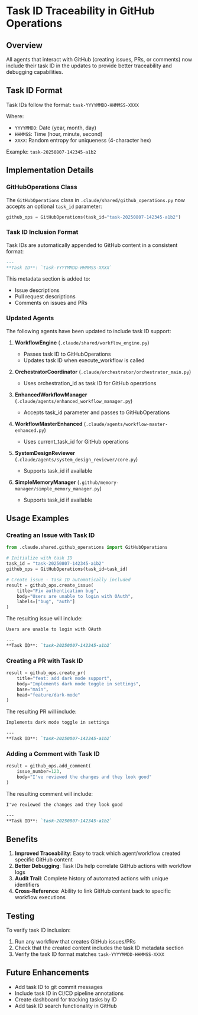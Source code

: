 # Task ID Traceability in GitHub Operations

## Overview

All agents that interact with GitHub (creating issues, PRs, or comments) now include their task ID in the updates to provide better traceability and debugging capabilities.

## Task ID Format

Task IDs follow the format: `task-YYYYMMDD-HHMMSS-XXXX`

Where:
- `YYYYMMDD`: Date (year, month, day)
- `HHMMSS`: Time (hour, minute, second)
- `XXXX`: Random entropy for uniqueness (4-character hex)

Example: `task-20250807-142345-a1b2`

## Implementation Details

### GitHubOperations Class

The `GitHubOperations` class in `.claude/shared/github_operations.py` now accepts an optional `task_id` parameter:

```python
github_ops = GitHubOperations(task_id="task-20250807-142345-a1b2")
```

### Task ID Inclusion Format

Task IDs are automatically appended to GitHub content in a consistent format:

```markdown
---
**Task ID**: `task-YYYYMMDD-HHMMSS-XXXX`
```

This metadata section is added to:
- Issue descriptions
- Pull request descriptions
- Comments on issues and PRs

### Updated Agents

The following agents have been updated to include task ID support:

1. **WorkflowEngine** (`.claude/shared/workflow_engine.py`)
   - Passes task ID to GitHubOperations
   - Updates task ID when execute_workflow is called

2. **OrchestratorCoordinator** (`.claude/orchestrator/orchestrator_main.py`)
   - Uses orchestration_id as task ID for GitHub operations

3. **EnhancedWorkflowManager** (`.claude/agents/enhanced_workflow_manager.py`)
   - Accepts task_id parameter and passes to GitHubOperations

4. **WorkflowMasterEnhanced** (`.claude/agents/workflow-master-enhanced.py`)
   - Uses current_task_id for GitHub operations

5. **SystemDesignReviewer** (`.claude/agents/system_design_reviewer/core.py`)
   - Supports task_id if available

6. **SimpleMemoryManager** (`.github/memory-manager/simple_memory_manager.py`)
   - Supports task_id if available

## Usage Examples

### Creating an Issue with Task ID

```python
from .claude.shared.github_operations import GitHubOperations

# Initialize with task ID
task_id = "task-20250807-142345-a1b2"
github_ops = GitHubOperations(task_id=task_id)

# Create issue - task ID automatically included
result = github_ops.create_issue(
    title="Fix authentication bug",
    body="Users are unable to login with OAuth",
    labels=["bug", "auth"]
)
```

The resulting issue will include:
```markdown
Users are unable to login with OAuth

---
**Task ID**: `task-20250807-142345-a1b2`
```

### Creating a PR with Task ID

```python
result = github_ops.create_pr(
    title="feat: add dark mode support",
    body="Implements dark mode toggle in settings",
    base="main",
    head="feature/dark-mode"
)
```

The resulting PR will include:
```markdown
Implements dark mode toggle in settings

---
**Task ID**: `task-20250807-142345-a1b2`
```

### Adding a Comment with Task ID

```python
result = github_ops.add_comment(
    issue_number=123,
    body="I've reviewed the changes and they look good"
)
```

The resulting comment will include:
```markdown
I've reviewed the changes and they look good

---
**Task ID**: `task-20250807-142345-a1b2`
```

## Benefits

1. **Improved Traceability**: Easy to track which agent/workflow created specific GitHub content
2. **Better Debugging**: Task IDs help correlate GitHub actions with workflow logs
3. **Audit Trail**: Complete history of automated actions with unique identifiers
4. **Cross-Reference**: Ability to link GitHub content back to specific workflow executions

## Testing

To verify task ID inclusion:

1. Run any workflow that creates GitHub issues/PRs
2. Check that the created content includes the task ID metadata section
3. Verify the task ID format matches `task-YYYYMMDD-HHMMSS-XXXX`

## Future Enhancements

- Add task ID to git commit messages
- Include task ID in CI/CD pipeline annotations
- Create dashboard for tracking tasks by ID
- Add task ID search functionality in GitHub
